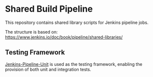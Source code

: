 # Shared Build Pipeline

This repository contains shared library scripts for Jenkins pipeline jobs.

The structure is based on: https://www.jenkins.io/doc/book/pipeline/shared-libraries/


## Testing Framework

[Jenkins-Pipeline-Unit](https://github.com/jenkinsci/JenkinsPipelineUnit) is used as the testing framework, enabling the provision of both unit and integration tests.
